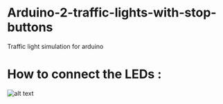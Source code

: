 # Arduino-2-traffic-lights-with-stop-buttons
Traffic light simulation for arduino

# How to connect the LEDs :
![alt text](https://image.ibb.co/m66Shz/traffic_light_with_stop_button.png "traffic lights")

